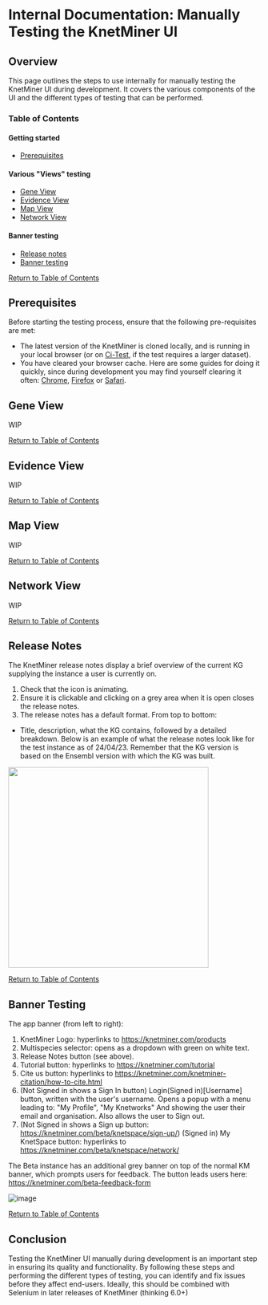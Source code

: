 # Internal Documentation: Manually Testing the KnetMiner UI

## Overview
This page outlines the steps to use internally for manually testing the KnetMiner UI during development. It covers the various components of the UI and the different types of testing that can be performed.

### Table of Contents
#### Getting started
- [Prerequisites](#Prerequisites)

#### Various "Views" testing
- [Gene View](#gene-view)
- [Evidence View](#evidence-view)
- [Map View](#map-view)
- [Network View](#network-view)

#### Banner testing
- [Release notes](#release-notes)
- [Banner testing](#gene-view)

[Return to Table of Contents](#table-of-contents)

## Prerequisites
Before starting the testing process, ensure that the following pre-requisites are met:
- The latest version of the KnetMiner is cloned locally, and is running in your local browser (or on [Ci-Test](https://knetminer.com/ci-test/client/), if the test requires a larger dataset).
- You have cleared your browser cache. Here are some guides for doing it quickly, since during development you may find yourself clearing it often: [Chrome](https://chrome.google.com/webstore/detail/clear-cache/cppjkneekbjaeellbfkmgnhonkkjfpdn?hl=en), [Firefox](https://addons.mozilla.org/en-GB/firefox/addon/clearcache/) or [Safari](https://www.macrumors.com/how-to/clear-safari-cache/).

## Gene View
WIP

[Return to Table of Contents](#table-of-contents)

## Evidence View
WIP

[Return to Table of Contents](#table-of-contents)

## Map View
WIP

[Return to Table of Contents](#table-of-contents)

## Network View
WIP

[Return to Table of Contents](#table-of-contents)

## Release Notes
The KnetMiner release notes display a brief overview of the current KG supplying the instance a user is currently on.
1. Check that the icon is animating.
2. Ensure it is clickable and clicking on a grey area when it is open closes the release notes.
3. The release notes has a default format. From top to bottom:
* Title, description, what the KG contains, followed by a detailed breakdown.
Below is an example of what the release notes look like for the test instance as of 24/04/23. Remember that the KG version is based on the Ensembl version with which the KG was built.

<img src="https://user-images.githubusercontent.com/33641372/234048349-d4749676-425e-4052-bd6f-4da81aa3a9ba.png" width="400">

[Return to Table of Contents](#table-of-contents)

## Banner Testing
The app banner (from left to right):
1. KnetMiner Logo: hyperlinks to https://knetminer.com/products
2. Multispecies selector: opens as a dropdown with green on white text.
3. Release Notes button (see above).
4. Tutorial button: hyperlinks to https://knetminer.com/tutorial
5. Cite us button: hyperlinks to https://knetminer.com/knetminer-citation/how-to-cite.html
6. (Not Signed in shows a Sign In button) Login(Signed in)[Username] button, written with the user's username. Opens a popup with a menu leading to: "My Profile", "My Knetworks" And showing the user their email and organisation. Also allows the user to Sign out.
7. (Not Signed in shows a Sign up button: https://knetminer.com/beta/knetspace/sign-up/) (Signed in) My KnetSpace button: hyperlinks to https://knetminer.com/beta/knetspace/network/

The Beta instance has an additional grey banner on top of the normal KM banner, which prompts users for feedback. The button leads users here: https://knetminer.com/beta-feedback-form

![image](https://user-images.githubusercontent.com/33641372/234055284-93655ae0-48f0-4f0e-abec-e2bc7b31e29c.png)

[Return to Table of Contents](#table-of-contents)

## Conclusion
Testing the KnetMiner UI manually during development is an important step in ensuring its quality and functionality. By following these steps and performing the different types of testing, you can identify and fix issues before they affect end-users. Ideally, this should be combined with Selenium in later releases of KnetMiner (thinking 6.0+) 